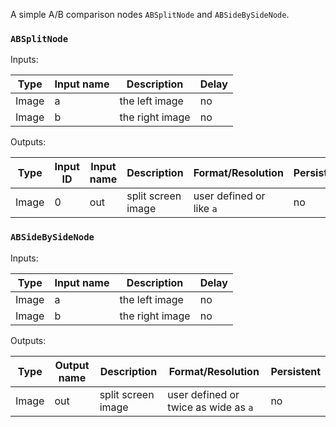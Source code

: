 A simple A/B comparison nodes `ABSplitNode` and `ABSideBySideNode`. 

### `ABSplitNode`

Inputs:

| Type  | Input name | Description     | Delay |
|-------|------------|-----------------|-------|
| Image | a          | the left image  | no    |
| Image | b          | the right image | no    |

Outputs:

| Type  | Input ID | Input name | Description         | Format/Resolution        | Persistent |
|-------|----------|------------|---------------------|--------------------------|------------|
| Image | 0        | out        | split screen image  | user defined or like `a` | no         |


### `ABSideBySideNode`

Inputs:

| Type  | Input name | Description     | Delay |
|-------|------------|-----------------|-------|
| Image | a          | the left image  | no    |
| Image | b          | the right image | no    |

Outputs:

| Type  | Output name | Description         | Format/Resolution                    | Persistent |
|-------|-------------|---------------------|--------------------------------------|------------|
| Image | out         | split screen image  | user defined or twice as wide as `a` | no         |
